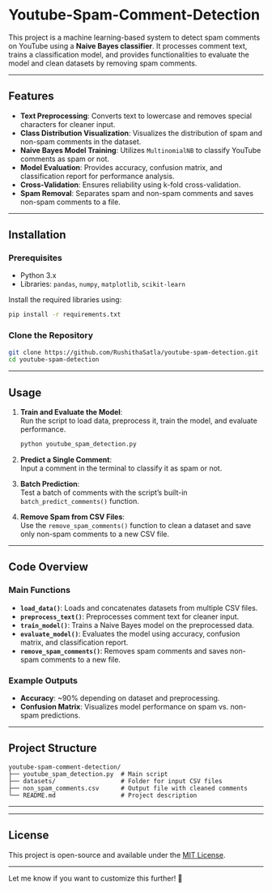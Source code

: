# Youtube-Spam-Comment-Detection

This project is a machine learning-based system to detect spam comments on YouTube using a **Naive Bayes classifier**. It processes comment text, trains a classification model, and provides functionalities to evaluate the model and clean datasets by removing spam comments.

---

## **Features**  
- **Text Preprocessing**: Converts text to lowercase and removes special characters for cleaner input.  
- **Class Distribution Visualization**: Visualizes the distribution of spam and non-spam comments in the dataset.  
- **Naive Bayes Model Training**: Utilizes `MultinomialNB` to classify YouTube comments as spam or not.  
- **Model Evaluation**: Provides accuracy, confusion matrix, and classification report for performance analysis.  
- **Cross-Validation**: Ensures reliability using k-fold cross-validation.  
- **Spam Removal**: Separates spam and non-spam comments and saves non-spam comments to a file.  

---

## **Installation**  
### Prerequisites  
- Python 3.x  
- Libraries: `pandas`, `numpy`, `matplotlib`, `scikit-learn`  

Install the required libraries using:  
```bash
pip install -r requirements.txt
```  

### Clone the Repository  
```bash
git clone https://github.com/RushithaSatla/youtube-spam-detection.git  
cd youtube-spam-detection
```  

---

## **Usage**  
1. **Train and Evaluate the Model**:  
   Run the script to load data, preprocess it, train the model, and evaluate performance.  
   ```bash
   python youtube_spam_detection.py
   ```  

2. **Predict a Single Comment**:  
   Input a comment in the terminal to classify it as spam or not.  

3. **Batch Prediction**:  
   Test a batch of comments with the script’s built-in `batch_predict_comments()` function.

4. **Remove Spam from CSV Files**:  
   Use the `remove_spam_comments()` function to clean a dataset and save only non-spam comments to a new CSV file.  

---

## **Code Overview**  
### Main Functions  
- **`load_data()`**: Loads and concatenates datasets from multiple CSV files.  
- **`preprocess_text()`**: Preprocesses comment text for cleaner input.  
- **`train_model()`**: Trains a Naive Bayes model on the preprocessed data.  
- **`evaluate_model()`**: Evaluates the model using accuracy, confusion matrix, and classification report.  
- **`remove_spam_comments()`**: Removes spam comments and saves non-spam comments to a new file.  

### Example Outputs  
- **Accuracy**: ~90% depending on dataset and preprocessing.  
- **Confusion Matrix**: Visualizes model performance on spam vs. non-spam predictions.  

---

## **Project Structure**  
```
youtube-spam-comment-detection/  
├── youtube_spam_detection.py  # Main script   
├── datasets/                  # Folder for input CSV files  
├── non_spam_comments.csv      # Output file with cleaned comments  
└── README.md                  # Project description  
```  

---


---  

## **License**  
This project is open-source and available under the [MIT License](https://opensource.org/licenses/MIT).  

--- 

Let me know if you want to customize this further! 🚀
